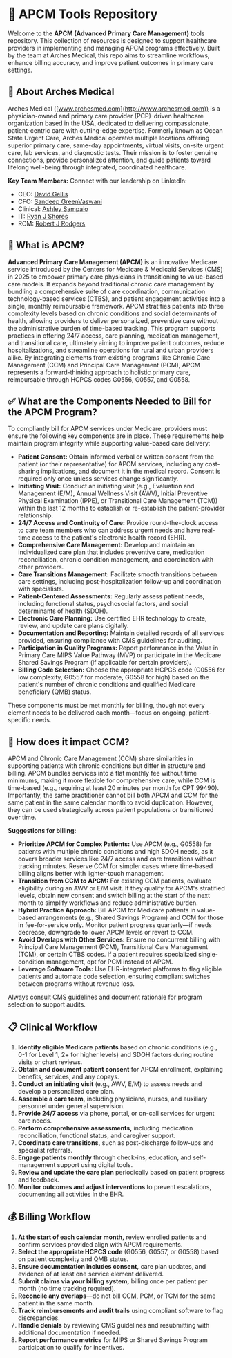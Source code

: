 # 🏥 APCM Tools Repository

Welcome to the **APCM (Advanced Primary Care Management)** tools repository. This collection of resources is designed to support healthcare providers in implementing and managing APCM programs effectively. Built by the team at Arches Medical, this repo aims to streamline workflows, enhance billing accuracy, and improve patient outcomes in primary care settings.

## 🏢 About Arches Medical

Arches Medical ([www.archesmed.com](http://www.archesmed.com)) is a physician-owned and primary care provider (PCP)-driven healthcare organization based in the USA, dedicated to delivering compassionate, patient-centric care with cutting-edge expertise. Formerly known as Ocean State Urgent Care, Arches Medical operates multiple locations offering superior primary care, same-day appointments, virtual visits, on-site urgent care, lab services, and diagnostic tests. Their mission is to foster genuine connections, provide personalized attention, and guide patients toward lifelong well-being through integrated, coordinated healthcare.

**Key Team Members:** Connect with our leadership on LinkedIn:

*   CEO: [David Gellis](https://www.linkedin.com/in/david-gellis-1b81345a)
*   CFO: [Sandeep GreenVaswani](https://www.linkedin.com/in/sandeepgreenvaswani)
*   Clinical: [Ashley Sampaio](https://www.linkedin.com/in/ashley-sampaio-591901239)
*   IT: [Ryan J Shores](https://www.linkedin.com/in/ryan-j-shores)
*   RCM: [Robert J Rodgers](https://www.linkedin.com/in/robertjrodgers/)

## 🤔 What is APCM?

**Advanced Primary Care Management (APCM)** is an innovative Medicare service introduced by the Centers for Medicare & Medicaid Services (CMS) in 2025 to empower primary care physicians in transitioning to value-based care models. It expands beyond traditional chronic care management by bundling a comprehensive suite of care coordination, communication technology-based services (CTBS), and patient engagement activities into a single, monthly reimbursable framework. APCM stratifies patients into three complexity levels based on chronic conditions and social determinants of health, allowing providers to deliver personalized, preventive care without the administrative burden of time-based tracking. This program supports practices in offering 24/7 access, care planning, medication management, and transitional care, ultimately aiming to improve patient outcomes, reduce hospitalizations, and streamline operations for rural and urban providers alike. By integrating elements from existing programs like Chronic Care Management (CCM) and Principal Care Management (PCM), APCM represents a forward-thinking approach to holistic primary care, reimbursable through HCPCS codes G0556, G0557, and G0558.

## ✅ What are the Components Needed to Bill for the APCM Program?

To compliantly bill for APCM services under Medicare, providers must ensure the following key components are in place. These requirements help maintain program integrity while supporting value-based care delivery:

*   **Patient Consent:** Obtain informed verbal or written consent from the patient (or their representative) for APCM services, including any cost-sharing implications, and document it in the medical record. Consent is required only once unless services change significantly.
*   **Initiating Visit:** Conduct an initiating visit (e.g., Evaluation and Management (E/M), Annual Wellness Visit (AWV), Initial Preventive Physical Examination (IPPE), or Transitional Care Management (TCM)) within the last 12 months to establish or re-establish the patient-provider relationship.
*   **24/7 Access and Continuity of Care:** Provide round-the-clock access to care team members who can address urgent needs and have real-time access to the patient's electronic health record (EHR).
*   **Comprehensive Care Management:** Develop and maintain an individualized care plan that includes preventive care, medication reconciliation, chronic condition management, and coordination with other providers.
*   **Care Transitions Management:** Facilitate smooth transitions between care settings, including post-hospitalization follow-up and coordination with specialists.
*   **Patient-Centered Assessments:** Regularly assess patient needs, including functional status, psychosocial factors, and social determinants of health (SDOH).
*   **Electronic Care Planning:** Use certified EHR technology to create, review, and update care plans digitally.
*   **Documentation and Reporting:** Maintain detailed records of all services provided, ensuring compliance with CMS guidelines for auditing.
*   **Participation in Quality Programs:** Report performance in the Value in Primary Care MIPS Value Pathway (MVP) or participate in the Medicare Shared Savings Program (if applicable for certain providers).
*   **Billing Code Selection:** Choose the appropriate HCPCS code (G0556 for low complexity, G0557 for moderate, G0558 for high) based on the patient's number of chronic conditions and qualified Medicare beneficiary (QMB) status.

These components must be met monthly for billing, though not every element needs to be delivered each month—focus on ongoing, patient-specific needs.

## 🔄 How does it impact CCM?

APCM and Chronic Care Management (CCM) share similarities in supporting patients with chronic conditions but differ in structure and billing. APCM bundles services into a flat monthly fee without time minimums, making it more flexible for comprehensive care, while CCM is time-based (e.g., requiring at least 20 minutes per month for CPT 99490). Importantly, the same practitioner cannot bill both APCM and CCM for the same patient in the same calendar month to avoid duplication. However, they can be used strategically across patient populations or transitioned over time.

**Suggestions for billing:**

*   **Prioritize APCM for Complex Patients:** Use APCM (e.g., G0558) for patients with multiple chronic conditions and high SDOH needs, as it covers broader services like 24/7 access and care transitions without tracking minutes. Reserve CCM for simpler cases where time-based billing aligns better with lighter-touch management.
*   **Transition from CCM to APCM:** For existing CCM patients, evaluate eligibility during an AWV or E/M visit. If they qualify for APCM's stratified levels, obtain new consent and switch billing at the start of the next month to simplify workflows and reduce administrative burden.
*   **Hybrid Practice Approach:** Bill APCM for Medicare patients in value-based arrangements (e.g., Shared Savings Program) and CCM for those in fee-for-service only. Monitor patient progress quarterly—if needs decrease, downgrade to lower APCM levels or revert to CCM.
*   **Avoid Overlaps with Other Services:** Ensure no concurrent billing with Principal Care Management (PCM), Transitional Care Management (TCM), or certain CTBS codes. If a patient requires specialized single-condition management, opt for PCM instead of APCM.
*   **Leverage Software Tools:** Use EHR-integrated platforms to flag eligible patients and automate code selection, ensuring compliant switches between programs without revenue loss.

Always consult CMS guidelines and document rationale for program selection to support audits.

## 📋 Clinical Workflow

1.  **Identify eligible Medicare patients** based on chronic conditions (e.g., 0-1 for Level 1, 2+ for higher levels) and SDOH factors during routine visits or chart reviews.
2.  **Obtain and document patient consent** for APCM enrollment, explaining benefits, services, and any copays.
3.  **Conduct an initiating visit** (e.g., AWV, E/M) to assess needs and develop a personalized care plan.
4.  **Assemble a care team,** including physicians, nurses, and auxiliary personnel under general supervision.
5.  **Provide 24/7 access** via phone, portal, or on-call services for urgent care needs.
6.  **Perform comprehensive assessments,** including medication reconciliation, functional status, and caregiver support.
7.  **Coordinate care transitions,** such as post-discharge follow-ups and specialist referrals.
8.  **Engage patients monthly** through check-ins, education, and self-management support using digital tools.
9.  **Review and update the care plan** periodically based on patient progress and feedback.
10. **Monitor outcomes and adjust interventions** to prevent escalations, documenting all activities in the EHR.

## 💰 Billing Workflow

1.  **At the start of each calendar month,** review enrolled patients and confirm services provided align with APCM requirements.
2.  **Select the appropriate HCPCS code** (G0556, G0557, or G0558) based on patient complexity and QMB status.
3.  **Ensure documentation includes consent,** care plan updates, and evidence of at least one service element delivered.
4.  **Submit claims via your billing system,** billing once per patient per month (no time tracking required).
5.  **Reconcile any overlaps**—do not bill CCM, PCM, or TCM for the same patient in the same month.
6.  **Track reimbursements and audit trails** using compliant software to flag discrepancies.
7.  **Handle denials** by reviewing CMS guidelines and resubmitting with additional documentation if needed.
8.  **Report performance metrics** for MIPS or Shared Savings Program participation to qualify for incentives.

